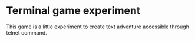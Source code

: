 # Terminal game experiment
This game is a little experiment to create text adventure accessible through telnet command. 
